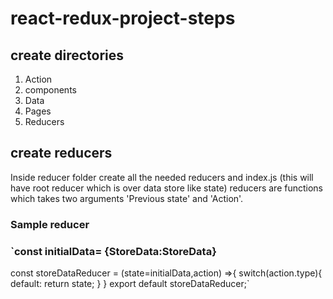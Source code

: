 # react-redux-project-steps
## create directories
1. Action
2. components
3. Data
4. Pages
5. Reducers

## create reducers 
Inside reducer folder create all the needed reducers and index.js (this will have root reducer which is over data store like state)
reducers are functions which takes two arguments 'Previous state' and 'Action'.
 ### Sample reducer
 ### `const initialData= {StoreData:StoreData}

const storeDataReducer = (state=initialData,action) =>{
  switch(action.type){
    default:
      return state;
  }
}
export default storeDataReducer;`

